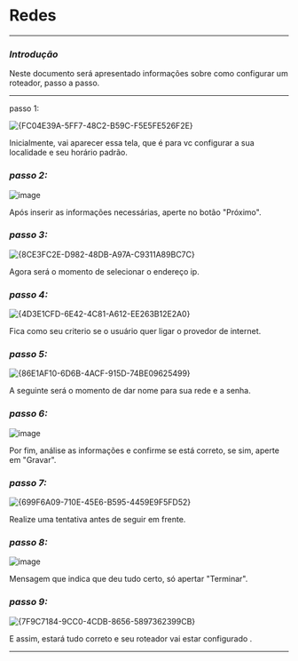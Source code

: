 # Redes

---

### _Introdução_

Neste documento será apresentado informações sobre como configurar um roteador, passo a passo. 

---

passo 1:

![{FC04E39A-5FF7-48C2-B59C-F5E5FE526F2E}](https://github.com/user-attachments/assets/aa113aab-9731-48eb-a5b2-2683c8deebde)

Inicialmente, vai aparecer essa tela, que é para vc configurar a sua localidade e seu horário padrão.

### *passo 2:*

![image](https://github.com/user-attachments/assets/8afac9f1-afa5-44b9-aa54-08062e134bbb)

Após inserir as informações necessárias, aperte no botão "Próximo".

### *passo 3:*

![{8CE3FC2E-D982-48DB-A97A-C9311A89BC7C}](https://github.com/user-attachments/assets/ff607189-801b-4a75-bc72-11b1e1f1ab75)

Agora será o momento de selecionar o endereço ip.

### *passo 4:*

![{4D3E1CFD-6E42-4C81-A612-EE263B12E2A0}](https://github.com/user-attachments/assets/ae2a18fa-9b3a-4208-8332-a3917e1f0fbc)

Fica como seu criterio se o usuário quer ligar o provedor de internet.

### *passo 5:*

![{86E1AF10-6D6B-4ACF-915D-74BE09625499}](https://github.com/user-attachments/assets/0ee48dc8-a101-4f8c-b521-f951715351c1)

A seguinte será o momento de dar nome para sua rede e a senha. 

### *passo 6:*

![image](https://github.com/user-attachments/assets/e39aded9-1fcc-49e5-b706-d061171e66fd)

Por fim, análise as informações e confirme se está correto, se sim, aperte em "Gravar".

### *passo 7:*

![{699F6A09-710E-45E6-B595-4459E9F5FD52}](https://github.com/user-attachments/assets/7bb9f161-ffa9-4ac9-993c-97010f4c579f)

Realize uma tentativa antes de seguir em frente. 

### *passo 8:*

![image](https://github.com/user-attachments/assets/a27cff9b-14d4-4771-924c-cd2690052c3f)

Mensagem que indica que deu tudo certo, só apertar "Terminar".

### *passo 9:*

![{7F9C7184-9CC0-4CDB-8656-5897362399CB}](https://github.com/user-attachments/assets/6adf0725-94da-4f7b-896b-77c42f0f440f)

E assim, estará tudo correto e seu roteador vai estar configurado .

---

